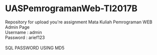 # UASPemrogramanWeb-TI2017B
Repository for upload you're assignment Mata Kuliah Pemrograman WEB
<br>
Admin Page<br>
Username : admin<br>
Password : arief123<br>
<br>
SQL PASSWORD USING MD5<br>
